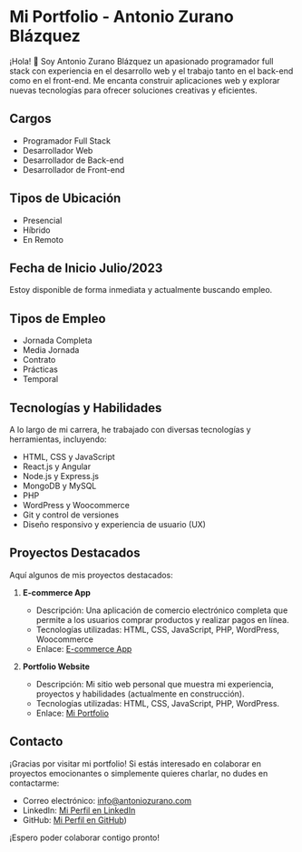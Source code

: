 # Mi Portfolio - Antonio Zurano Blázquez

¡Hola! 👋 Soy Antonio Zurano Blázquez un apasionado programador full stack con experiencia en el desarrollo web y el trabajo tanto en el back-end como en el front-end. Me encanta construir aplicaciones web y explorar nuevas tecnologías para ofrecer soluciones creativas y eficientes.

## Cargos

- Programador Full Stack
- Desarrollador Web
- Desarrollador de Back-end
- Desarrollador de Front-end

## Tipos de Ubicación

- Presencial
- Híbrido
- En Remoto

## Fecha de Inicio Julio/2023

Estoy disponible de forma inmediata y actualmente buscando empleo.

## Tipos de Empleo

- Jornada Completa
- Media Jornada
- Contrato
- Prácticas
- Temporal

## Tecnologías y Habilidades

A lo largo de mi carrera, he trabajado con diversas tecnologías y herramientas, incluyendo:

- HTML, CSS y JavaScript
- React.js y Angular
- Node.js y Express.js
- MongoDB y MySQL
- PHP
- WordPress y Woocommerce
- Git y control de versiones
- Diseño responsivo y experiencia de usuario (UX)

## Proyectos Destacados

Aquí algunos de mis proyectos destacados:

1. **E-commerce App**
   - Descripción: Una aplicación de comercio electrónico completa que permite a los usuarios comprar productos y realizar pagos en línea.
   - Tecnologías utilizadas: HTML, CSS, JavaScript, PHP, WordPress, Woocommerce
   - Enlace: [E-commerce App](https://#)

2. **Portfolio Website**
   - Descripción: Mi sitio web personal que muestra mi experiencia, proyectos y habilidades (actualmente en construcción).
   - Tecnologías utilizadas: HTML, CSS, JavaScript, PHP, WordPress.
   - Enlace: [Mi Portfolio](https://www.antoniozurano.com)

## Contacto

¡Gracias por visitar mi portfolio! Si estás interesado en colaborar en proyectos emocionantes o simplemente quieres charlar, no dudes en contactarme:

- Correo electrónico: [info@antoniozurano.com](mailto:info@antoniozurano.com)
- LinkedIn: [Mi Perfil en LinkedIn](https://www.linkedin.com/in/antonio-zurano-blazquez-full-stack-developer/)
- GitHub: [Mi Perfil en GitHub](https://github.com/azuranob))

¡Espero poder colaborar contigo pronto!

